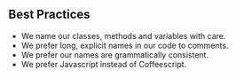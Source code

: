 Best Practices
--------------

* We name our classes, methods and variables with care.
* We prefer long, explicit names in our code to comments.
* We prefer our names are grammatically consistent.
* We prefer Javascript instead of Coffeescript.
